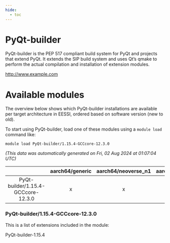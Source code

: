```yaml
---
hide:
  - toc
---
```


PyQt-builder
============


PyQt-builder is the PEP 517 compliant build system for PyQt and projects that   extend PyQt. It extends the SIP build system and uses Qt’s qmake to perform the actual compilation and installation of extension modules.

http://www.example.com
# Available modules


The overview below shows which PyQt-builder installations are available per target architecture in EESSI, ordered based on software version (new to old).

To start using PyQt-builder, load one of these modules using a `module load` command like:

```shell
module load PyQt-builder/1.15.4-GCCcore-12.3.0
```

*(This data was automatically generated on Fri, 02 Aug 2024 at 01:07:04 UTC)*  

| |aarch64/generic|aarch64/neoverse_n1|aarch64/neoverse_v1|x86_64/generic|x86_64/amd/zen2|x86_64/amd/zen3|x86_64/amd/zen4|x86_64/intel/haswell|x86_64/intel/skylake_avx512|
| :---: | :---: | :---: | :---: | :---: | :---: | :---: | :---: | :---: | :---: |
|PyQt-builder/1.15.4-GCCcore-12.3.0|x|x|x|x|x|x|-|x|x|


### PyQt-builder/1.15.4-GCCcore-12.3.0

This is a list of extensions included in the module:

PyQt-builder-1.15.4